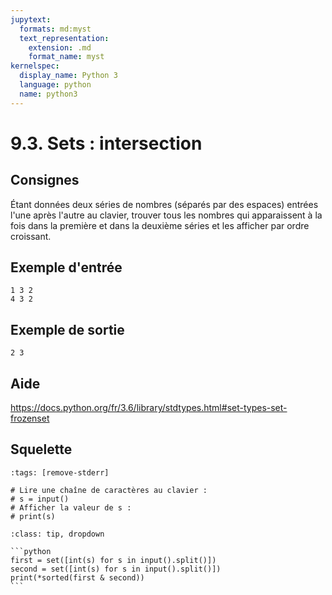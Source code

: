 ```yaml
---
jupytext:
  formats: md:myst
  text_representation:
    extension: .md
    format_name: myst
kernelspec:
  display_name: Python 3
  language: python
  name: python3
---
```


# 9.3. Sets : intersection

## Consignes

Étant données deux séries de nombres (séparés par des espaces) entrées l'une après l'autre au clavier, trouver tous les nombres qui apparaissent à la fois dans la première et dans la deuxième séries et les afficher par ordre croissant.

## Exemple d'entrée

```
1 3 2
4 3 2
```

## Exemple de sortie

```
2 3
```

## Aide

https://docs.python.org/fr/3.6/library/stdtypes.html#set-types-set-frozenset

## Squelette

```{code-cell} python
:tags: [remove-stderr]

# Lire une chaîne de caractères au clavier :
# s = input()
# Afficher la valeur de s :
# print(s)
```

````{admonition} Cliquez ici pour voir la solution
:class: tip, dropdown

```python
first = set([int(s) for s in input().split()])
second = set([int(s) for s in input().split()])
print(*sorted(first & second))
```
````
